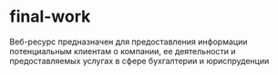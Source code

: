 # final-work

Веб-ресурс предназначен для предоставления информации потенциальным клиентам о компании, ее деятельности и предоставляемых услугах в сфере бухгалтерии и юриспруденции
